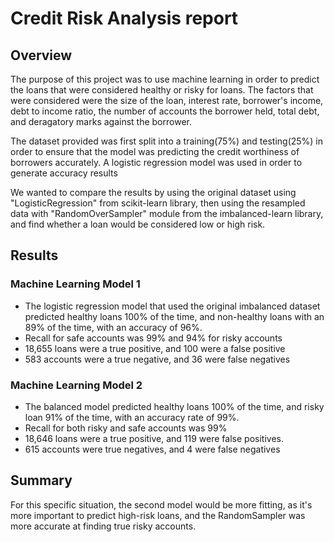 # Credit Risk Analysis report

## Overview
The purpose of this project was to use machine learning in order to predict the loans that were considered healthy or risky for loans. The factors that were considered were the size of the loan, interest rate, borrower's income, debt to income ratio, the number of accounts the borrower held, total debt, and deragatory marks against the borrower.

The dataset provided was first split into a training(75%) and testing(25%) in order to ensure that the model was predicting the credit worthiness of borrowers accurately. A logistic regression model was used in order to generate accuracy results

We wanted to compare the results by using the original dataset using "LogisticRegression" from scikit-learn library, then using the resampled data with "RandomOverSampler" module from the imbalanced-learn library, and find whether a loan would be considered low or high risk. 

## Results
### Machine Learning Model 1
- The logistic regression model that used the original imbalanced dataset predicted healthy loans 100% of the time, and non-healthy loans with an 89% of the time, with an accuracy of 96%.
- Recall for safe accounts was 99% and 94% for risky accounts
- 18,655 loans were a true positive, and 100 were a false positive
- 583 accounts were a true negative, and 36 were false negatives

### Machine Learning Model 2
- The balanced model predicted healthy loans 100% of the time, and risky loan 91% of the time, with an accuracy rate of 99%.
- Recall for both risky and safe accounts was 99%
- 18,646 loans were a true positive, and 119 were false positives.
- 615 accounts were true negatives, and 4 were false negatives

## Summary
For this specific situation, the second model would be more fitting, as it's more important to predict high-risk loans, and the RandomSampler was more accurate at finding true risky accounts.
